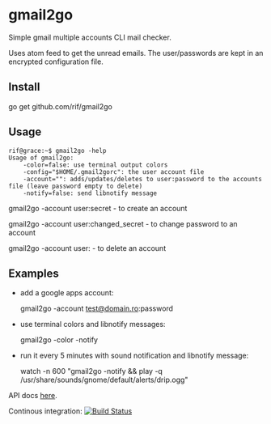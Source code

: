 gmail2go
========

Simple gmail multiple accounts CLI mail checker.

Uses atom feed to get the unread emails. The user/passwords are kept in an encrypted configuration file.

Install
-------

go get github.com/rif/gmail2go

Usage
-----

    rif@grace:~$ gmail2go -help
    Usage of gmail2go:
        -color=false: use terminal output colors
        -config="$HOME/.gmail2gorc": the user account file
        -account="": adds/updates/deletes to user:password to the accounts file (leave password empty to delete)
        -notify=false: send libnotify message

gmail2go -account user:secret - to create an account

gmail2go -account user:changed_secret - to change password to an account

gmail2go -account user: - to delete an account

Examples
--------

- add a google apps account:

    gmail2go -account test@domain.ro:password

- use terminal colors and libnotify messages:

    gmail2go -color -notify

- run it every 5 minutes with sound notification and libnotify message:

    watch -n 600 "gmail2go -notify && play -q /usr/share/sounds/gnome/default/alerts/drip.ogg"

API docs [here](http://go.pkgdoc.org/github.com/rif/gmail2go).

Continous integration: [![Build Status](https://goci.herokuapp.com/project/image/github.com/rif/gmail2go "Continous integration")](http://goci.me/project/github.com/rif/gmail2go)
